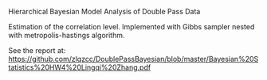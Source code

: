 Hierarchical Bayesian Model Analysis of Double Pass Data 

Estimation of the correlation level. 
Implemented with Gibbs sampler nested with metropolis-hastings algorithm. 

See the report at: https://github.com/zlqzcc/DoublePassBayesian/blob/master/Bayesian%20Statistics%20HW4%20Lingqi%20Zhang.pdf